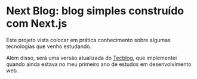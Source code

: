 # Next Blog: blog simples construído com Next.js

Este projeto vista colocar em prática conhecimento sobre algumas tecnologias que venho estudando.

Além disso, será uma versão atualizada do [Tecblog](https://github.com/yurihnrq/tecblog), que implementei quando ainda estava no meu primeiro ano de estudos em desenvolvimento web.
